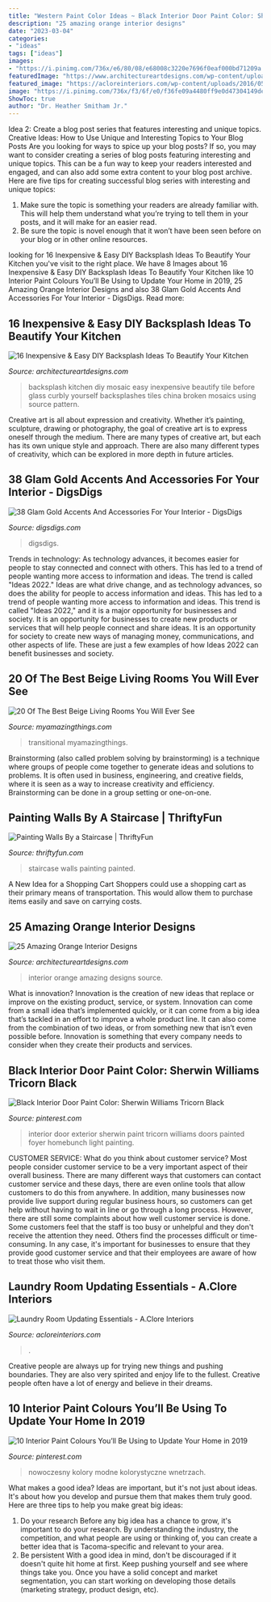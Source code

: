 ```yaml
---
title: "Western Paint Color Ideas ~ Black Interior Door Paint Color: Sherwin Williams Tricorn Black"
description: "25 amazing orange interior designs"
date: "2023-03-04"
categories:
- "ideas"
tags: ["ideas"]
images:
- "https://i.pinimg.com/736x/e6/80/08/e68008c3220e7696f0eaf000bd71209a.jpg"
featuredImage: "https://www.architectureartdesigns.com/wp-content/uploads/2016/04/10-23.jpg"
featured_image: "https://acloreinteriors.com/wp-content/uploads/2016/05/ad1dd2c9f3301b999b3bea173d64686e.jpg"
image: "https://i.pinimg.com/736x/f3/6f/e0/f36fe09a4480ff9e0d47304149de98df.jpg"
ShowToc: true
author: "Dr. Heather Smitham Jr."
---
```



Idea 2: Create a blog post series that features interesting and unique topics.
Creative Ideas: How to Use Unique and Interesting Topics to Your Blog Posts 
Are you looking for ways to spice up your blog posts? If so, you may want to consider creating a series of blog posts featuring interesting and unique topics. This can be a fun way to keep your readers interested and engaged, and can also add some extra content to your blog post archive. Here are five tips for creating successful blog series with interesting and unique topics:

1. Make sure the topic is something your readers are already familiar with. This will help them understand what you’re trying to tell them in your posts, and it will make for an easier read.
2. Be sure the topic is novel enough that it won’t have been seen before on your blog or in other online resources.

	

		
looking for 16 Inexpensive &amp; Easy DIY Backsplash Ideas To Beautify Your Kitchen you've visit to the right place. We have 8 Images about 16 Inexpensive &amp; Easy DIY Backsplash Ideas To Beautify Your Kitchen like 10 Interior Paint Colours You’ll Be Using to Update Your Home in 2019, 25 Amazing Orange Interior Designs and also 38 Glam Gold Accents And Accessories For Your Interior - DigsDigs. Read more:
		
    
## 16 Inexpensive &amp; Easy DIY Backsplash Ideas To Beautify Your Kitchen

<img loading=lazy src="https://www.architectureartdesigns.com/wp-content/uploads/2016/04/10-23.jpg" onerror="this.onerror=null;this.src='https://tse1.mm.bing.net/th?id=OIP.qEZ2tJxQJcVMrd5oGqt6mAHaFn&amp;pid=15.1';" alt="16 Inexpensive &amp; Easy DIY Backsplash Ideas To Beautify Your Kitchen">

_Source: architectureartdesigns.com_

>backsplash kitchen diy mosaic easy inexpensive beautify tile before glass curbly yourself backsplashes tiles china broken mosaics using source pattern. 

	

Creative art is all about expression and creativity. Whether it’s painting, sculpture, drawing or photography, the goal of creative art is to express oneself through the medium. There are many types of creative art, but each has its own unique style and approach. There are also many different types of creativity, which can be explored in more depth in future articles.

    
## 38 Glam Gold Accents And Accessories For Your Interior - DigsDigs

<img loading=lazy src="https://www.digsdigs.com/photos/gold-accents-and-accessories-for-your-interior-21.jpg" onerror="this.onerror=null;this.src='https://tse4.mm.bing.net/th?id=OIP.We9RT9O-ixIiE-2rg9h7JAHaLL&amp;pid=15.1';" alt="38 Glam Gold Accents And Accessories For Your Interior - DigsDigs">

_Source: digsdigs.com_

>digsdigs. 

	

Trends in technology:
As technology advances, it becomes easier for people to stay connected and connect with others. This has led to a trend of people wanting more access to information and ideas. 
The trend is called "Ideas 2022." Ideas are what drive change, and as technology advances, so does the ability for people to access information and ideas. This has led to a trend of people wanting more access to information and ideas. 
This trend is called "Ideas 2022," and it is a major opportunity for businesses and society. It is an opportunity for businesses to create new products or services that will help people connect and share ideas. It is an opportunity for society to create new ways of managing money, communications, and other aspects of life. 
These are just a few examples of how Ideas 2022 can benefit businesses and society.

    
## 20 Of The Best Beige Living Rooms You Will Ever See

<img loading=lazy src="https://myamazingthings.com/wp-content/uploads/2016/11/transitional-living-room.jpg" onerror="this.onerror=null;this.src='https://tse1.mm.bing.net/th?id=OIP.mursEKtY8w2NxegONeFHuAHaE7&amp;pid=15.1';" alt="20 Of The Best Beige Living Rooms You Will Ever See">

_Source: myamazingthings.com_

>transitional myamazingthings. 

	

Brainstorming (also called problem solving by brainstorming) is a technique where groups of people come together to generate ideas and solutions to problems. It is often used in business, engineering, and creative fields, where it is seen as a way to increase creativity and efficiency. Brainstorming can be done in a group setting or one-on-one.

    
## Painting Walls By A Staircase | ThriftyFun

<img loading=lazy src="http://img.thrfun.com/img/093/669/staircase_painted_walls_l1.jpg" onerror="this.onerror=null;this.src='https://tse3.mm.bing.net/th?id=OIP.Z08rXGAQXMLsFliS3Ob8TgHaJ4&amp;pid=15.1';" alt="Painting Walls By a Staircase | ThriftyFun">

_Source: thriftyfun.com_

>staircase walls painting painted. 

	

A New Idea for a Shopping Cart
Shoppers could use a shopping cart as their primary means of transportation. This would allow them to purchase items easily and save on carrying costs.

    
## 25 Amazing Orange Interior Designs

<img loading=lazy src="https://www.architectureartdesigns.com/wp-content/uploads/2013/10/350.jpg" onerror="this.onerror=null;this.src='https://tse2.mm.bing.net/th?id=OIP.iXE_eTf3P75CZxj-73I9NAHaJ4&amp;pid=15.1';" alt="25 Amazing Orange Interior Designs">

_Source: architectureartdesigns.com_

>interior orange amazing designs source. 

	

What is innovation?
Innovation is the creation of new ideas that replace or improve on the existing product, service, or system. Innovation can come from a small idea that’s implemented quickly, or it can come from a big idea that’s tackled in an effort to improve a whole product line. It can also come from the combination of two ideas, or from something new that isn’t even possible before. Innovation is something that every company needs to consider when they create their products and services.

    
## Black Interior Door Paint Color: Sherwin Williams Tricorn Black

<img loading=lazy src="https://i.pinimg.com/736x/f3/6f/e0/f36fe09a4480ff9e0d47304149de98df.jpg" onerror="this.onerror=null;this.src='https://tse1.mm.bing.net/th?id=OIP.mpcguvM0fNcBvdwzXBEEMgHaLH&amp;pid=15.1';" alt="Black Interior Door Paint Color: Sherwin Williams Tricorn Black">

_Source: pinterest.com_

>interior door exterior sherwin paint tricorn williams doors painted foyer homebunch light painting. 

	

CUSTOMER SERVICE: What do you think about customer service?
Most people consider customer service to be a very important aspect of their overall business. There are many different ways that customers can contact customer service and these days, there are even online tools that allow customers to do this from anywhere. In addition, many businesses now provide live support during regular business hours, so customers can get help without having to wait in line or go through a long process.
However, there are still some complaints about how well customer service is done. Some customers feel that the staff is too busy or unhelpful and they don't receive the attention they need. Others find the processes difficult or time-consuming. In any case, it's important for businesses to ensure that they provide good customer service and that their employees are aware of how to treat those who visit them.

    
## Laundry Room Updating Essentials - A.Clore Interiors

<img loading=lazy src="https://acloreinteriors.com/wp-content/uploads/2016/05/ad1dd2c9f3301b999b3bea173d64686e.jpg" onerror="this.onerror=null;this.src='https://tse2.mm.bing.net/th?id=OIP.msJime9lj5jUZ95Pp-oqSAHaJ4&amp;pid=15.1';" alt="Laundry Room Updating Essentials - A.Clore Interiors">

_Source: acloreinteriors.com_

>. 

	

Creative people are always up for trying new things and pushing boundaries. They are also very spirited and enjoy life to the fullest. Creative people often have a lot of energy and believe in their dreams.

    
## 10 Interior Paint Colours You’ll Be Using To Update Your Home In 2019

<img loading=lazy src="https://i.pinimg.com/736x/e6/80/08/e68008c3220e7696f0eaf000bd71209a.jpg" onerror="this.onerror=null;this.src='https://tse4.mm.bing.net/th?id=OIP.dtVzKNDdbuaDuFrFyh88-gHaKq&amp;pid=15.1';" alt="10 Interior Paint Colours You’ll Be Using to Update Your Home in 2019">

_Source: pinterest.com_

>nowoczesny kolory modne kolorystyczne wnetrzach. 

	

What makes a good idea?
Ideas are important, but it's not just about ideas. It's about how you develop and pursue them that makes them truly good. Here are three tips to help you make great big ideas:
1. Do your research 
Before any big idea has a chance to grow, it's important to do your research. By understanding the industry, the competition, and what people are using or thinking of, you can create a better idea that is Tacoma-specific and relevant to your area. 
2. Be persistent 
With a good idea in mind, don't be discouraged if it doesn't quite hit home at first. Keep pushing yourself and see where things take you. Once you have a solid concept and market segmentation, you can start working on developing those details (marketing strategy, product design, etc). 

